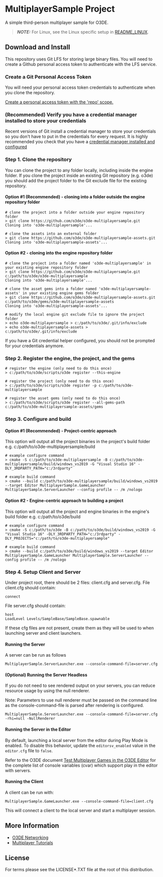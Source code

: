 # MultiplayerSample Project

A simple third-person multiplayer sample for O3DE.

> **_NOTE:_** For Linux, see the Linux specific setup in [README_LINUX](./README_LINUX.md).

## Download and Install

This repository uses Git LFS for storing large binary files.  You will need to create a Github personal access token to authenticate with the LFS service.

### Create a Git Personal Access Token

You will need your personal access token credentials to authenticate when you clone the repository.

[Create a personal access token with the 'repo' scope.](https://docs.github.com/en/github/authenticating-to-github/creating-a-personal-access-token)

### (Recommended) Verify you have a credential manager installed to store your credentials

Recent versions of Git install a credential manager to store your credentials so you don't have to put in the credentials for every request.
It is highly recommended you check that you have a [credential manager installed and configured](https://github.com/microsoft/Git-Credential-Manager-Core)

### Step 1. Clone the repository

You can clone the project to any folder locally, including inside the engine folder. If you clone the project inside an existing Git repository (e.g. o3de) you should add the project folder to the Git exclude file for the existing repository.

#### Option #1 (Recommended) - cloning into a folder outside the engine repository folder

```shell
# clone the project into a folder outside your engine repository folder
> git clone https://github.com/o3de/o3de-multiplayersample.git
Cloning into 'o3de-multiplayersample'...
```

```shell
# clone the assets into an external folder
> git clone https://github.com/o3de/o3de-multiplayersample-assets.git
Cloning into 'o3de-multiplayersample-assets'...
```

#### Option #2 - cloning into the engine repository folder

```shell
# clone the project into a folder named 'o3de-multiplayersample' in your existing engine repository folder
> git clone https://github.com/o3de/o3de-multiplayersample.git c:/path/to/o3de/o3de-multiplayersample
Cloning into 'o3de-multiplayersample'...

# clone the asset gems into a folder named 'o3de-multiplayersample-assets' in your existing engine gems folder
> git clone https://github.com/o3de/o3de-multiplayersample-assets.git c:/path/to/o3de/gems/o3de-multiplayersample-assets
Cloning into 'o3de-multiplayersample-assets'...

# modify the local engine git exclude file to ignore the project folder
> echo o3de-multiplayersample > c:/path/to/o3de/.git/info/exclude
> echo o3de-multiplayersample-assets > c:/path/to/o3de/.git/info/exclude
```

If you have a Git credential helper configured, you should not be prompted for your credentials anymore.

### Step 2. Register the engine, the project, and the gems

```shell
# register the engine (only need to do this once)
> c:/path/to/o3de/scripts/o3de register --this-engine

# register the project (only need to do this once)
> c:/path/to/o3de/scripts/o3de register -p c:/path/to/o3de-multiplayersample

# register the asset gems (only need to do this once)
> c:/path/to/o3de/scripts/o3de register --all-gems-path c:/path/to/o3de-multiplayersample-assets/gems
```

### Step 3. Configure and build

#### Option #1 (Recommended) -  Project-centric approach

This option will output all the project binaries in the project's build folder e.g. c:/path/to/o3de-multiplayersample/build

```shell
# example configure command
> cmake -S c:/path/to/o3de-multiplayersample -B c:/path/to/o3de-multiplayersample/build/windows_vs2019 -G "Visual Studio 16" -DLY_3RDPARTY_PATH="c:/3rdparty"

# example build command
> cmake --build c:/path/to/o3de-multiplayersample/build/windows_vs2019 --target Editor MultiplayerSample.GameLauncher MultiplayerSample.ServerLauncher --config profile -- /m /nologo
```

#### Option #2 - Engine-centric approach to building a project

This option will output all the project and engine binaries in the engine's build folder e.g. c:/path/to/o3de/build

```shell
# example configure command
> cmake -S c:/path/to/o3de -B c:/path/to/o3de/build/windows_vs2019 -G "Visual Studio 16" -DLY_3RDPARTY_PATH="c:/3rdparty" -DLY_PROJECTS="c:/path/to/o3de-multiplayersample"

# example build command
> cmake --build c:/path/to/o3de/build/windows_vs2019 --target Editor MultiplayerSample.GameLauncher MultiplayerSample.ServerLauncher --config profile -- /m /nologo
```

### Step 4. Setup Client and Server

Under project root, there should be 2 files: client.cfg and server.cfg. File client.cfg should contain:

```shell
connect
```

File server.cfg should contain:

```shell
host
LoadLevel Levels/SampleBase/SampleBase.spawnable
```

If these cfg files are not present, create them as they will be used to when launching server and client launchers.

#### Running the Server

A server can be run as follows

```shell
MultiplayerSample.ServerLauncher.exe --console-command-file=server.cfg 
```

#### (Optional) Running the Server Headless

If you do not need to see rendered output on your servers, you can reduce resource usage by using the null renderer.

Note: Parameters to use null renderer must be passed on the command line as the console-command-file is parsed after rendering is configured.

```shell
MultiplayerSample.ServerLauncher.exe --console-command-file=server.cfg -rhi=null -NullRenderer
```

#### Running the Server in the Editor

By default, launching a local server from the editor during Play Mode is enabled. To disable this behavior, update the `editorsv_enabled` value in the `editor.cfg` file to `false`.

Refer to the O3DE document [Test Multiplayer Games in the O3DE Editor](https://o3de.org/docs/user-guide/gems/reference/multiplayer/multiplayer-gem/test-in-editor/) for the complete list of console variables (cvar) which support play in the editor with servers.

#### Running the Client

A client can be run with:

```shell
MultiplayerSample.GameLauncher.exe --console-command-file=client.cfg
```

This will connect a client to the local server and start a multiplayer session.

## More Information

* [O3DE Networking](https://o3de.org/docs/user-guide/networking/)
* [Multiplayer Tutorials](https://o3de.org/docs/learning-guide/tutorials/multiplayer/)

## License

For terms please see the LICENSE*.TXT file at the root of this distribution.
